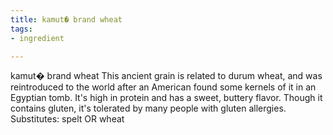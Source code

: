 ```yaml
---
title: kamut� brand wheat
tags:
- ingredient

---
```

kamut� brand wheat This ancient grain is related to durum wheat, and was reintroduced to the world after an American found some kernels of it in an Egyptian tomb. It's high in protein and has a sweet, buttery flavor. Though it contains gluten, it's tolerated by many people with gluten allergies. Substitutes: spelt OR wheat
